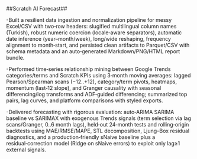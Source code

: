 ##Scratch AI Forecast##

-Built a resilient data ingestion and normalization pipeline for messy Excel/CSV with two‑row headers: slugified multilingual column names (Turkish), robust numeric coercion (locale‑aware separators), automatic date inference (year–month/week), long/wide reshaping, frequency alignment to month‑start, and persisted clean artifacts to Parquet/CSV with schema metadata and an auto‑generated Markdown/PNG/HTML report bundle.

-Performed time‑series relationship mining between Google Trends categories/terms and Scratch KPIs using 3‑month moving averages: lagged Pearson/Spearman scans (−12..+12), category/term pivots, heatmaps, momentum (last‑12 slope), and Granger causality with seasonal differencing/log transforms and ADF‑guided differencing; summarized top pairs, lag curves, and platform comparisons with styled exports.

-Delivered forecasting with rigorous evaluation: auto‑ARIMA SARIMA baseline vs SARIMAX with exogenous Trends signals (term selection via lag scans/Granger, 0..6 month lags), held‑out 24‑month tests and rolling‑origin backtests using MAE/RMSE/MAPE, STL decomposition, Ljung–Box residual diagnostics, and a production‑friendly sNaive baseline plus a residual‑correction model (Ridge on sNaive errors) to exploit only lag≥1 external signals.

